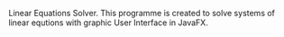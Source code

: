 Linear Equations Solver.
This programme is created to solve systems of linear equtions with
graphic User Interface in JavaFX. 